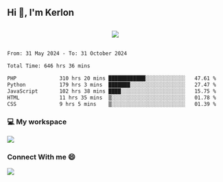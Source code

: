 ## Hi 👋, I'm Kerlon

<p align="center" style="margin: 30px;">
 
 <img src="https://skillicons.dev/icons?i=html,css,bootstrap,js,nodejs,jquery,python,flask,php,mysql,lua,sqlite,firebase">


</p>
<!--START_SECTION:waka-->

```txt
From: 31 May 2024 - To: 31 October 2024

Total Time: 646 hrs 36 mins

PHP              310 hrs 20 mins ████████████░░░░░░░░░░░░░   47.61 %
Python           179 hrs 3 mins  ███████░░░░░░░░░░░░░░░░░░   27.47 %
JavaScript       102 hrs 38 mins ████░░░░░░░░░░░░░░░░░░░░░   15.75 %
HTML             11 hrs 35 mins  ▒░░░░░░░░░░░░░░░░░░░░░░░░   01.78 %
CSS              9 hrs 5 mins    ▒░░░░░░░░░░░░░░░░░░░░░░░░   01.39 %
```

<!--END_SECTION:waka-->


<p align="center">
 <h3>💻 My workspace</h3>
    <img src="https://skillicons.dev/icons?i=mint" />
</p>

<p align="center">
 <h3>Connect With me 😄</h3> 
    <a href="https://www.linkedin.com/in/kerlon-fernandes"><img src="https://skillicons.dev/icons?i=linkedin" />
  </a>
</p>



